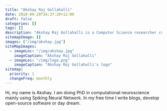 ```yaml
---
title: "Akshay Raj Gollahalli"
date: 2018-09-20T16:37:20+12:00
draft: false
categories: []
tags: []
description: "Akshay Raj Gollahalli is a Computer Science researcher currently doing his Ph.D. This website showcases his work."
sitemapImage: []
images: ["/img/akshay.jpg"]
siteMapImages:
  - imageLoc: "/img/akshay.jpg"
    imageCaption: "Akshay Raj Gollahalli"
  - imageLoc: "/img/logo.png"
    imageCaption: "Akshay Raj Gollahalli's logo"
sitemap:
  priority: 1
  changeFreq: monthly
---
```


Hi, my name is Akshay. I am doing PhD in computational neuroscience mainly using Spiking Neural Network. In my free time I write blogs, develop open-source software or day dream.